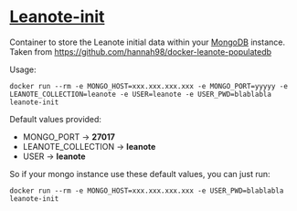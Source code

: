# [Leanote-init](http://leanote.org/)

Container to store the Leanote initial data within your [MongoDB](https://github.com/romu70/self-hosting-containers/tree/master/mongodb) instance. Taken from https://github.com/hannah98/docker-leanote-populatedb

Usage:

```docker run --rm -e MONGO_HOST=xxx.xxx.xxx.xxx -e MONGO_PORT=yyyyy -e LEANOTE_COLLECTION=leanote -e USER=leanote -e USER_PWD=blablabla leanote-init```

Default values provided:

- MONGO_PORT -> **27017**
- LEANOTE_COLLECTION -> **leanote**
- USER -> **leanote**

So if your mongo instance use these default values, you can just run:

```docker run --rm -e MONGO_HOST=xxx.xxx.xxx.xxx -e USER_PWD=blablabla  leanote-init```

